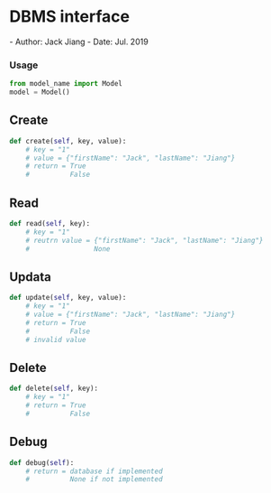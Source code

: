 # DBMS interface

\- Author: Jack Jiang
\- Date: Jul. 2019

### Usage

```python
from model_name import Model
model = Model()
```

## Create

```python
def create(self, key, value):
    # key = "1"
    # value = {"firstName": "Jack", "lastName": "Jiang"}
    # return = True
    #          False
```

## Read
```python
def read(self, key):
    # key = "1"
    # reutrn value = {"firstName": "Jack", "lastName": "Jiang"}
    #                None
```

## Updata

```python
def update(self, key, value):
    # key = "1"
    # value = {"firstName": "Jack", "lastName": "Jiang"}
    # return = True
    #          False
    # invalid value
```

## Delete
```python
def delete(self, key):
    # key = "1"
    # return = True 
    #          False
```

## Debug
```python
def debug(self):
    # return = database if implemented
    #          None if not implemented
```